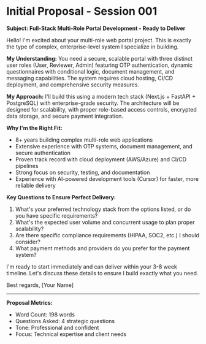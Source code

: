 # Initial Proposal - Session 001

**Subject: Full-Stack Multi-Role Portal Development - Ready to Deliver**

Hello! I'm excited about your multi-role web portal project. This is exactly the type of complex, enterprise-level system I specialize in building.

**My Understanding:**
You need a secure, scalable portal with three distinct user roles (User, Reviewer, Admin) featuring OTP authentication, dynamic questionnaires with conditional logic, document management, and messaging capabilities. The system requires cloud hosting, CI/CD deployment, and comprehensive security measures.

**My Approach:**
I'll build this using a modern tech stack (Next.js + FastAPI + PostgreSQL) with enterprise-grade security. The architecture will be designed for scalability, with proper role-based access controls, encrypted data storage, and secure payment integration.

**Why I'm the Right Fit:**
- 8+ years building complex multi-role web applications
- Extensive experience with OTP systems, document management, and secure authentication
- Proven track record with cloud deployment (AWS/Azure) and CI/CD pipelines
- Strong focus on security, testing, and documentation
- Experience with AI-powered development tools (Cursor) for faster, more reliable delivery

**Key Questions to Ensure Perfect Delivery:**
1. What's your preferred technology stack from the options listed, or do you have specific requirements?
2. What's the expected user volume and concurrent usage to plan proper scalability?
3. Are there specific compliance requirements (HIPAA, SOC2, etc.) I should consider?
4. What payment methods and providers do you prefer for the payment system?

I'm ready to start immediately and can deliver within your 3-8 week timeline. Let's discuss these details to ensure I build exactly what you need.

Best regards,
[Your Name]

---

**Proposal Metrics:**
- Word Count: 198 words
- Questions Asked: 4 strategic questions
- Tone: Professional and confident
- Focus: Technical expertise and client needs
